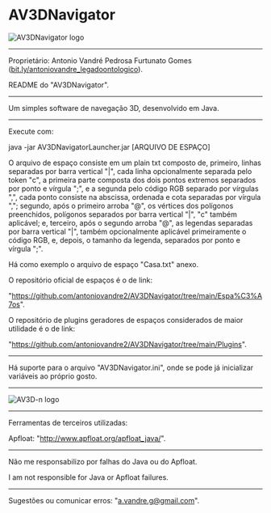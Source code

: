 # AV3DNavigator
![AV3DNavigator logo](https://antoniovandre2.github.io/AV3DNavigator/AV3DNavigator%20-%20Logo%20-%20200p.png)
____________________

Proprietário: Antonio Vandré Pedrosa Furtunato Gomes ([bit.ly/antoniovandre_legadoontologico](https://bit.ly/antoniovandre_legadoontologico)).

README do "AV3DNavigator".
____________________

Um simples software de navegação 3D, desenvolvido em Java.
_____

Execute com:

java -jar AV3DNavigatorLauncher.jar [ARQUIVO DE ESPAÇO]

O arquivo de espaço consiste em um plain txt composto de, primeiro, linhas separadas por barra vertical "|", cada linha opcionalmente separada pelo token "c", a primeira parte composta dos dois pontos extremos separados por ponto e vírgula ";", e a segunda pelo código RGB separado por vírgulas ",", cada ponto consiste na abscissa, ordenada e cota separadas por vírgula ","; segundo, após o primeiro arroba "@", os vértices dos polígonos preenchidos, polígonos separados por barra vertical "|", "c" também aplicável; e, terceiro, após o segundo arroba "@", as legendas separadas por barra vertical "|", também opcionalmente aplicável primeiramente o código RGB, e, depois, o tamanho da legenda, separados por ponto e vírgula ";".

Há como exemplo o arquivo de espaço "Casa.txt" anexo.

O repositório oficial de espaços é o de link:

"https://github.com/antoniovandre2/AV3DNavigator/tree/main/Espa%C3%A7os".

O repositório de plugins geradores de espaços considerados de maior utilidade é o de link:

"https://github.com/antoniovandre2/AV3DNavigator/tree/main/Plugins".
____________________

Há suporte para o arquivo "AV3DNavigator.ini", onde se pode já inicializar variáveis ao próprio gosto.
____________________

![AV3D-n logo](https://antoniovandre2.github.io/AV3DNavigator/Powered%20by%20AV3D-n%20engine%20-%20200p.png)
____________________

Ferramentas de terceiros utilizadas:

Apfloat: "http://www.apfloat.org/apfloat_java/".
____________________

Não me responsabilizo por falhas do Java ou do Apfloat.

I am not responsible for Java or Apfloat failures.
____________________

Sugestões ou comunicar erros: "a.vandre.g@gmail.com".
